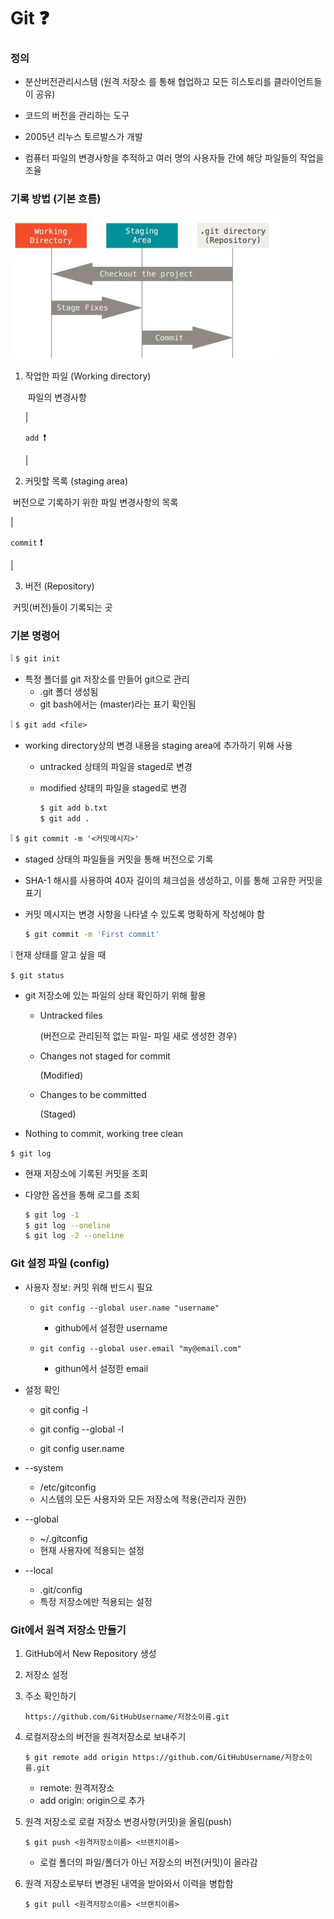 # Git ❓



### 정의 



* 분산버전관리시스템 (원격 저장소 를 통해 협업하고 모든 히스토리를 클라이언트들이 공유)

* 코드의 버전을 관리하는 도구

* 2005년 리누스 토르발스가 개발

* 컴퓨터 파일의 변경사항을 추적하고 여러 명의 사용자들 간에 해당 파일들의 작업을 조율

  

### 기록 방법 (기본 흐름)



![git](git정리.assets/git-16571129511021.JPG)



1) 작업한 파일 (Working directory)

   ​	파일의 변경사항

   |

   `add `❗

   |

2)  커밋할 목록 (staging area)

   ​	버전으로 기록하기 위한 파일 변경사항의 목록

   |

   `commit` ❗

   |

3)  버전 (Repository)

   ​	커밋(버전)들이 기록되는 곳

   

### 기본 명령어

 ❕ `$ git init`

- 특정 폴더를 git 저장소를 만들어 git으로 관리
  - .git 폴더 생성됨
  - git bash에서는 (master)라는 표기 확인됨



❕ `$ git add <file>`

- working directory상의 변경 내용을 staging area에 추가하기 위해 사용

  - untracked 상태의 파일을 staged로 변경

  - modified 상태의 파일을 staged로 변경

    ```bash
    $ git add b.txt
    $ git add .
    ```

    

❕ `$ git commit -m '<커밋메시지>'`

-  staged 상태의 파일들을 커밋을 통해 버전으로 기록

- SHA-1 해시를 사용하여 40자 길이의 체크섬을 생성하고, 이를 통해 고유한 커밋을 표기

- 커밋 메시지는 변경 사항을 나타낼 수 있도록 명확하게 작성해야 함

  ``` bash
  $ git commit -m 'First commit'
  ```



❕ 현재 상태를 알고 싶을 때

`$ git status`

- git 저장소에 있는 파일의 상태 확인하기 위해 활용

  - Untracked files

     (버전으로 관리된적 없는 파일- 파일 새로 생성한 경우)

  - Changes not staged for commit

    (Modified)

  - Changes to be committed

    (Staged)

- Nothing to commit, working tree clean

  

`$ git log`

- 현재 저장소에 기록된 커밋을 조회

- 다양한 옵션을 통해 로그를 조회

  ``` bash
  $ git log -1
  $ git log --oneline
  $ git log -2 --oneline
  ```

  



### Git 설정 파일 (config)

- 사용자 정보: 커밋 위해 반드시 필요

  - `git config --global user.name "username"`

    - github에서 설정한 username

  - `git config --global user.email "my@email.com"`

    - githun에서 설정한 email

      

- 설정 확인

  - git config -l

  - git config --global -l

  - git config user.name

    

- --system

  - /etc/gitconfig
  - 시스템의 모든 사용자와 모든 저장소에 적용(관리자 권한)

- --global

  - ~/.gitconfig
  - 현재 사용자에 적용되는 설정

- --local

  - .git/config
  - 특정 저장소에만 적용되는 설정



### Git에서 원격 저장소 만들기

1. GitHub에서 New Repository 생성

2. 저장소 설정

3. 주소 확인하기 

   `https://github.com/GitHubUsername/저장소이름.git`

4. 로컬저장소의 버전을 원격저장소로 보내주기

   `$ git remote add origin https://github.com/GitHubUsername/저장소이름.git`

   - remote: 원격저장소
   - add origin: origin으로 추가

5. 원격 저장소로 로컬 저장소 변경사항(커밋)을 올림(push)

   `$ git push <원격저장소이름> <브랜치이름>`

   - 로컬 폴더의 파일/폴더가 아닌 저장소의 버전(커밋)이 올라감

6. 원격 저장소로부터 변경된 내역을 받아와서 이력을 병합함

   `$ git pull <원격저장소이름> <브랜치이름>`